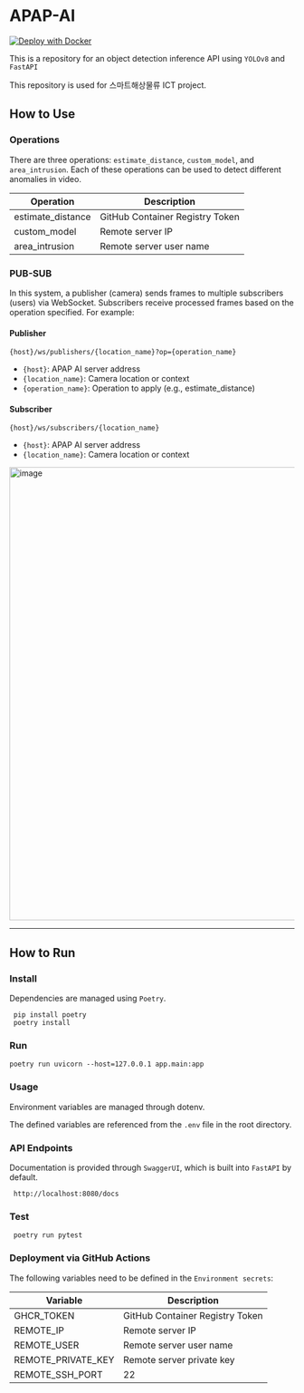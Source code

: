 # APAP-AI

[![Deploy with Docker](https://github.com/sukkyun2/APAP-ai/actions/workflows/deploy.yml/badge.svg)](https://github.com/sukkyun2/APAP-ai/actions/workflows/deploy.yml)

This is a repository for an object detection inference API using `YOLOv8` and `FastAPI`

This repository is used for 스마트해상물류 ICT project.

## How to Use

### Operations
There are three operations: `estimate_distance`, `custom_model`, and `area_intrusion`. 
Each of these operations can be used to detect different anomalies in video.

| Operation          | Description                     |
|--------------------|---------------------------------|
| estimate_distance  | GitHub Container Registry Token |
| custom_model       | Remote server IP                |
| area_intrusion     | Remote server user name         |

### PUB-SUB
In this system, a publisher (camera) sends frames to multiple subscribers (users) via WebSocket. 
Subscribers receive processed frames based on the operation specified. For example:

#### Publisher
```shell
{host}/ws/publishers/{location_name}?op={operation_name}
```
- `{host}`: APAP AI server address
- `{location_name}`: Camera location or context
- `{operation_name}`: Operation to apply (e.g., estimate_distance)

#### Subscriber
```shell
{host}/ws/subscribers/{location_name}
```
- `{host}`: APAP AI server address
- `{location_name}`: Camera location or context


   
<img src="https://github.com/user-attachments/assets/3993ee1a-af1e-46a4-aea9-951a74fb76b5" alt="image" width="800"/>

---

## How to Run

### Install

Dependencies are managed using `Poetry`.

```shell
 pip install poetry
 poetry install
```

### Run

```shell
poetry run uvicorn --host=127.0.0.1 app.main:app
```

### Usage

Environment variables are managed through dotenv.

The defined variables are referenced from the `.env` file in the root directory.

### API Endpoints

Documentation is provided through `SwaggerUI`, which is built into `FastAPI` by default.

```http request
 http://localhost:8080/docs
```

### Test

```shell
 poetry run pytest
```

### Deployment via GitHub Actions

The following variables need to be defined in the `Environment secrets`:

| Variable           | Description                     |
|--------------------|---------------------------------|
| GHCR_TOKEN         | GitHub Container Registry Token |
| REMOTE_IP          | Remote server IP                |
| REMOTE_USER        | Remote server user name         |
| REMOTE_PRIVATE_KEY | Remote server private key       |
| REMOTE_SSH_PORT    | 22                              |



